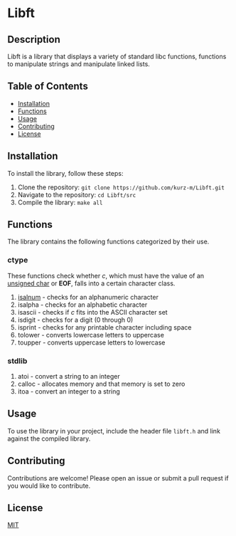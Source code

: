 # Libft

## Description
Libft is a library that displays a variety of standard libc functions, functions to manipulate strings and manipulate linked lists.

## Table of Contents
- [Installation](#installation)
- [Functions](#functions)
- [Usage](#usage)
- [Contributing](#contributing)
- [License](#license)

## Installation
To install the library, follow these steps:
1. Clone the repository: `git clone https://github.com/kurz-m/Libft.git`
2. Navigate to the repository: `cd Libft/src`
3. Compile the library: `make all`

## Functions
The library contains the following functions categorized by their use.

### ctype
These functions check whether *c*, which must have the value of an
<u>unsigned char</u> or **EOF**, falls into a certain character class.
1. [isalnum](./src/ft_isalnum.c) - checks for an alphanumeric character
2. isalpha - checks for an alphabetic character
3. isascii - checks if *c* fits into the ASCII character set
4. isdigit - checks for a digit (0 through 0)
5. isprint - checks for any printable character including space
6. tolower - converts lowercase letters to uppercase
7. toupper - converts uppercase letters to lowercase

### stdlib
1. atoi - convert a string to an integer
2. calloc - allocates memory and that memory is set to zero
3. itoa - convert an integer to a string
## Usage
To use the library in your project, include the header file `libft.h` and link against the compiled library.

## Contributing
Contributions are welcome! Please open an issue or submit a pull request if you would like to contribute.

## License
[MIT](https://choosealicense.com/licenses/mit/)

